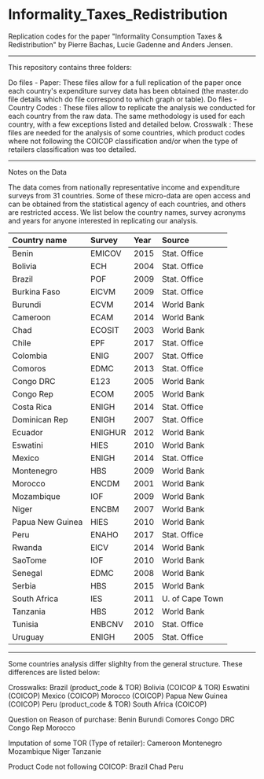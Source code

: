 # Informality_Taxes_Redistribution
Replication codes for the paper "Informality Consumption Taxes &amp; Redistribution"
by Pierre Bachas, Lucie Gadenne and Anders Jensen. 

-----------------------------------------------------------------------------------------------------
This repository contains three folders:

Do files - Paper: These files allow for a full replication of the paper once each country's expenditure survey data has been obtained (the master.do file details which do file correspond to which graph or table).
Do files - Country Codes : These files allow to replicate the analysis we conducted for each country from the raw data. The same methodology is used for each country, with a few exceptions listed and detailed below.
Crosswalk : These files are needed for the analysis of some countries, which product codes where not following the COICOP classification and/or when the type of retailers classification was too detailed.

-----------------------------------------------------------------------------------------------------
Notes on the Data

The data comes from nationally representative income and expenditure surveys from 31 countries. 
Some of these micro-data are open access and can be obtained from the statistical agency of each countries, and others are restricted access. We list below the country names, survey acronyms and years for anyone interested in replicating our analysis. 

|Country name  |Survey        |Year |Source          | 
| :------------- | :------------- |:----- |:-----------------|
| Benin         |  EMICOV       | 2015 | Stat. Office    |
| Bolivia       |  ECH          | 2004 | Stat. Office    |
| Brazil	       |  POF	        | 2009	| Stat. Office    |
| Burkina Faso	 |  EICVM	     | 2009	| Stat. Office    |
| Burundi	    |  ECVM	        | 2014	| World Bank      |
| Cameroon	    |  ECAM	        | 2014	| World Bank      |
| Chad	       |  ECOSIT	     | 2003	| World Bank      |
| Chile	       |  EPF	        | 2017	| Stat. Office    |
| Colombia	    |  ENIG	        | 2007	| Stat. Office    |
| Comoros	    |  EDMC	        | 2013	| Stat. Office    |
| Congo DRC	    |  E123	        | 2005	| World Bank      |
| Congo Rep	    |  ECOM	        | 2005	| World Bank      |
| Costa Rica	 |  ENIGH        | 2014	| Stat. Office    |
| Dominican Rep |	 ENIGH        | 2007	| Stat. Office    |
| Ecuador	    |  ENIGHUR	     | 2012	| World Bank      |
| Eswatini	    |  HIES	        | 2010	| World Bank      |
| Mexico	       |  ENIGH	     | 2014	| Stat. Office    |
| Montenegro	 |  HBS	        | 2009	| World Bank      |
| Morocco	    |  ENCDM	     | 2001	| World Bank      |
| Mozambique	 |  IOF	        | 2009	| World Bank      |
| Niger	       |  ENCBM	     | 2007	| World Bank      |
| Papua New Guinea	    |  HIES	        | 2010	| World Bank      |
| Peru	       |  ENAHO	     | 2017	| Stat. Office    |
| Rwanda	       |  EICV	        | 2014	| World Bank      |
| SaoTome	    |  IOF	        | 2010	| World Bank      |
| Senegal |	 EDMC	        | 2008	| World Bank      |
| Serbia	       |  HBS	        | 2015	| World Bank      |
| South Africa	 |  IES	        | 2011	| U. of Cape Town |
| Tanzania	    |  HBS	        | 2012	| World Bank      |
| Tunisia	    |  ENBCNV	     | 2010	| Stat. Office    |
| Uruguay	    |  ENIGH	     | 2005	| Stat. Office    |

-----------------------------------------------------------------------------------------------------
Some countries analysis differ slighlty from the general structure. These differences are listed below:

Crosswalks:
Brazil (product_code & TOR)
Bolivia (COICOP & TOR)
Eswatini (COICOP)
Mexico (COICOP)
Morocco (COICOP)
Papua New Guinea (COICOP)
Peru (product_code & TOR)
South Africa (COICOP)

Question on Reason of purchase:
Benin
Burundi
Comores
Congo DRC
Congo Rep
Morocco

Imputation of some TOR (Type of retailer):
Cameroon
Montenegro
Mozambique
Niger
Tanzanie

Product Code not following COICOP:
Brazil
Chad
Peru
